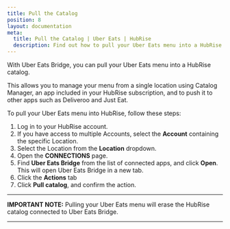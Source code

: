 ```yaml
---
title: Pull the Catalog
position: 8
layout: documentation
meta:
  title: Pull the Catalog | Uber Eats | HubRise
  description: Find out how to pull your Uber Eats menu into a HubRise catalog, how items and options are converted, and which features are supported.
---
```


With Uber Eats Bridge, you can pull your Uber Eats menu into a HubRise catalog.

This allows you to manage your menu from a single location using Catalog Manager, an app included in your HubRise subscription, and to push it to other apps such as Deliveroo and Just Eat.

To pull your Uber Eats menu into HubRise, follow these steps:

1. Log in to your HubRise account.
1. If you have access to multiple Accounts, select the **Account** containing the specific Location.
1. Select the Location from the **Location** dropdown.
1. Open the **CONNECTIONS** page.
1. Find **Uber Eats Bridge** from the list of connected apps, and click **Open**. This will open Uber Eats Bridge in a new tab.
1. Click the **Actions** tab
1. Click **Pull catalog**, and confirm the action.

---

**IMPORTANT NOTE:** Pulling your Uber Eats menu will erase the HubRise catalog connected to Uber Eats Bridge.

---
